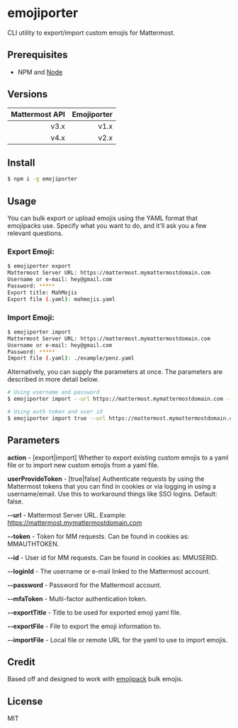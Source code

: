 # emojiporter

CLI utility to export/import custom emojis for Mattermost.

## Prerequisites

* NPM and [Node](https://nodejs.org/en/download/)

## Versions

| Mattermost API| Emojiporter |
|--------------:|------------:|
|          v3.x |        v1.x | 
|          v4.x |        v2.x | 

## Install

```bash
$ npm i -g emojiporter
```

## Usage

You can bulk export or upload emojis using the YAML format that emojipacks use. Specify what you want to do, and it'll ask you a few relevant questions.

### Export Emoji:

```bash
$ emojiporter export
Mattermost Server URL: https://mattermost.mymattermostdomain.com
Username or e-mail: hey@gmail.com
Password: *****
Export title: MahMojis
Export file (.yaml): mahmojis.yaml
```

### Import Emoji:

```bash
$ emojiporter import
Mattermost Server URL: https://mattermost.mymattermostdomain.com
Username or e-mail: hey@gmail.com
Password: *****
Import file (.yaml): ./example/penz.yaml
```

Alternatively, you can supply the parameters at once. The parameters are described in more detail below.

```bash
# Using username and password
$ emojiporter import --url https://mattermost.mymattermostdomain.com --loginId hey@gmail.com --password sweetpassword --importFile ./example/penz.yaml

# Using auth token and user id
$ emojiporter import true --url https://mattermost.mymattermostdomain.com --token 1eniy86hjtr338k4zdgc9bfwae --id 8sjipfs0x3de8nmhciecej7tuc --importFile ./example/penz.yaml
```

## Parameters

**action** - [export|import] Whether to export existing custom emojis to a yaml file or to import new custom emojis from a yaml file.

**userProvideToken** - [true|false] Authenticate requests by using the Mattermost tokens that you can find in cookies or via logging in using a username/email. Use this to workaround things like SSO logins. Default: false.

**--url** - Mattermost Server URL. Example: https://mattermost.mymattermostdomain.com

**--token** - Token for MM requests. Can be found in cookies as: MMAUTHTOKEN.

**--id** - User id for MM requests. Can be found in cookies as: MMUSERID.

**--loginId** - The username or e-mail linked to the Mattermost account.

**--password** - Password for the Mattermost account.

**--mfaToken** - Multi-factor authentication token.

**--exportTitle** - Title to be used for exported emoji yaml file.

**--exportFile** - File to export the emoji information to.

**--importFile** - Local file or remote URL for the yaml to use to import emojis.

## Credit

Based off and designed to work with [emojipack](https://github.com/lambtron/emojipacks) bulk emojis.

## License

MIT
